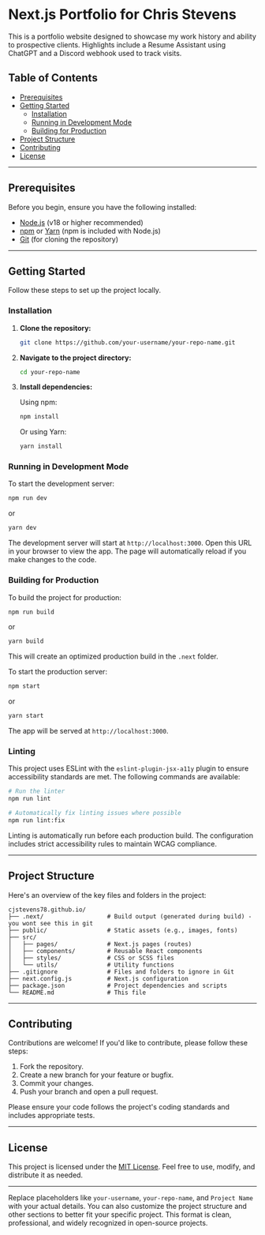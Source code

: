 # Next.js Portfolio for Chris Stevens

This is a portfolio website designed to showcase my work history and ability to prospective clients. Highlights include a Resume Assistant using ChatGPT and a Discord webhook used to track visits.

## Table of Contents

- [Prerequisites](#prerequisites)
- [Getting Started](#getting-started)
  - [Installation](#installation)
  - [Running in Development Mode](#running-in-development-mode)
  - [Building for Production](#building-for-production)
- [Project Structure](#project-structure)
- [Contributing](#contributing)
- [License](#license)

---

## Prerequisites

Before you begin, ensure you have the following installed:

- [Node.js](https://nodejs.org/) (v18 or higher recommended)
- [npm](https://www.npmjs.com/) or [Yarn](https://yarnpkg.com/) (npm is included with Node.js)
- [Git](https://git-scm.com/) (for cloning the repository)

---

## Getting Started

Follow these steps to set up the project locally.

### Installation

1. **Clone the repository:**

   ```bash
   git clone https://github.com/your-username/your-repo-name.git
   ```

2. **Navigate to the project directory:**

   ```bash
   cd your-repo-name
   ```

3. **Install dependencies:**

   Using npm:

   ```bash
   npm install
   ```

   Or using Yarn:

   ```bash
   yarn install
   ```

### Running in Development Mode

To start the development server:

```bash
npm run dev
```

or

```bash
yarn dev
```

The development server will start at `http://localhost:3000`. Open this URL in your browser to view the app. The page will automatically reload if you make changes to the code.

### Building for Production

To build the project for production:

```bash
npm run build
```

or

```bash
yarn build
```

This will create an optimized production build in the `.next` folder.

To start the production server:

```bash
npm start
```

or

```bash
yarn start
```

The app will be served at `http://localhost:3000`.

### Linting

This project uses ESLint with the `eslint-plugin-jsx-a11y` plugin to ensure accessibility standards are met. The following commands are available:

```bash
# Run the linter
npm run lint

# Automatically fix linting issues where possible
npm run lint:fix
```

Linting is automatically run before each production build. The configuration includes strict accessibility rules to maintain WCAG compliance.

---

## Project Structure

Here's an overview of the key files and folders in the project:

```
cjstevens78.github.io/
├── .next/                  # Build output (generated during build) - you wont see this in git
├── public/                 # Static assets (e.g., images, fonts)
├── src/
│   ├── pages/              # Next.js pages (routes)
│   ├── components/         # Reusable React components
│   ├── styles/             # CSS or SCSS files
│   └── utils/              # Utility functions
├── .gitignore              # Files and folders to ignore in Git
├── next.config.js          # Next.js configuration
├── package.json            # Project dependencies and scripts
└── README.md               # This file
```

---

## Contributing

Contributions are welcome! If you'd like to contribute, please follow these steps:

1. Fork the repository.
2. Create a new branch for your feature or bugfix.
3. Commit your changes.
4. Push your branch and open a pull request.

Please ensure your code follows the project's coding standards and includes appropriate tests.

---

## License

This project is licensed under the [MIT License](LICENSE). Feel free to use, modify, and distribute it as needed.

---

Replace placeholders like `your-username`, `your-repo-name`, and `Project Name` with your actual details. You can also customize the project structure and other sections to better fit your specific project. This format is clean, professional, and widely recognized in open-source projects.
